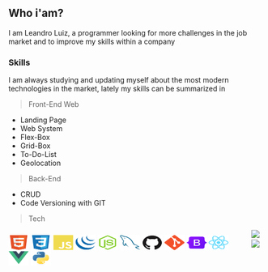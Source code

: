 ## Who i'am?
I am Leandro Luiz, a programmer looking for more challenges in the job market and to improve my skills within a company

### Skills
I am always studying and updating myself about the most modern technologies in the market, lately my skills can be summarized in

> Front-End Web
* Landing Page
* Web System
* Flex-Box
* Grid-Box
* To-Do-List
* Geolocation

> Back-End
* CRUD
* Code Versioning with GIT

> Tech

<div style="display: flex; justify-content: space-beetween">
<div style="display: inline_block; margin-top:10px;">
  <img align="center" alt="Leandro-HTML" height="30" width="40" src="https://raw.githubusercontent.com/devicons/devicon/master/icons/html5/html5-original.svg">
  <img align="center" alt="Leandro-CSS" height="30" width="40" src="https://raw.githubusercontent.com/devicons/devicon/master/icons/css3/css3-original.svg">
  <img align="center" alt="Leandro-Js" height="30" width="40" src="https://raw.githubusercontent.com/devicons/devicon/master/icons/javascript/javascript-plain.svg">
  <img align="center" alt="Leandro-JQuery" height="30" width="40" src="https://raw.githubusercontent.com/devicons/devicon/master/icons/jquery/jquery-original.svg">
  <img align="center" alt="Leandro-NodeJS" height="30" width="40" src="https://raw.githubusercontent.com/devicons/devicon/master/icons/nodejs/nodejs-original.svg">
  <img align="center" alt="Leandro-MySQL" height="30" width="40" src="https://raw.githubusercontent.com/devicons/devicon/master/icons/mysql/mysql-original.svg">
  <img align="center" alt="Leandro-GItHub" height="30" width="40" src="https://raw.githubusercontent.com/devicons/devicon/master/icons/github/github-original.svg">
  <img align="center" alt="Leandro-GIT" height="30" width="40" src="https://raw.githubusercontent.com/devicons/devicon/master/icons/git/git-original.svg">
  <img align="center" alt="Leandro-Bootstrap" height="30" width="40" src="https://raw.githubusercontent.com/devicons/devicon/master/icons/bootstrap/bootstrap-original.svg">
  <img align="center" alt="Leandro-React" height="30" width="40" src="https://raw.githubusercontent.com/devicons/devicon/master/icons/react/react-original.svg">
  <img align="center" alt="Leandro-Vue" height="30" width="40" src="https://raw.githubusercontent.com/devicons/devicon/master/icons/vuejs/vuejs-original.svg">
  <img align="center" alt="Leandro-Python" height="30" width="40" src="https://raw.githubusercontent.com/devicons/devicon/master/icons/python/python-original.svg">
</div>

<div align="center">
  <a href="https://github.com/leanluizz">
  <img height="180em" src="https://github-readme-stats.vercel.app/api?username=leanluizz&show_icons=true&theme=onedark&include_all_commits=true&count_private=true"/>
  <img height="180em" src="https://github-readme-stats.vercel.app/api/top-langs/?username=leanluizz&layout=compact&langs_count=7&theme=onedark"/>
</div>
  </div>
